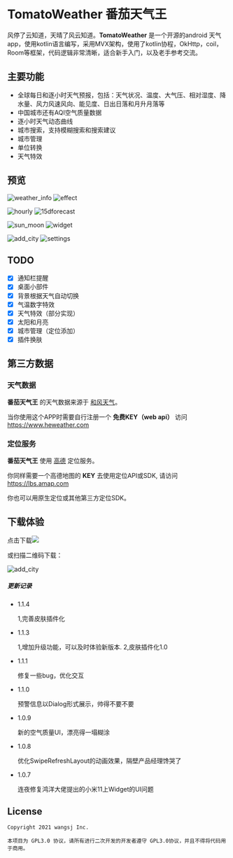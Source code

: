 # TomatoWeather 番茄天气王

风停了云知道，天晴了风云知道。**TomatoWeather** 是一个开源的android 天气app，使用kotlin语言编写，采用MVX架构，使用了kotlin协程，OkHttp，coil，Room等框架，代码逻辑非常清晰，适合新手入门，以及老手参考交流。



## 主要功能

- 全球每日和逐小时天气预报，包括：天气状况、温度、大气压、相对湿度、降水量、风力风速风向、能见度、日出日落和月升月落等
- 中国城市还有AQI空气质量数据
- 逐小时天气动态曲线
- 城市搜索，支持模糊搜索和搜索建议
- 城市管理
- 单位转换
- 天气特效

## 预览
![weather_info](img/home.gif) ![effect](img/effect.gif)

![hourly](img/hourly.gif) ![15dforecast](img/15d.gif)

![sun_moon](img/sun.gif) ![widget](img/widget.gif)

![add_city](img/add_city.gif) ![settings](img/city_manager.gif)


## TODO

- [x] 通知栏提醒
- [x] 桌面小部件
- [x] 背景根据天气自动切换
- [x] 气温数字特效
- [x] 天气特效（部分实现）
- [x] 太阳和月亮
- [x] 城市管理（定位添加）
- [x] 插件换肤

## 第三方数据

### 天气数据

**番茄天气王** 的天气数据来源于 [和风天气](https://www.heweather.com)。

当你使用这个APP时需要自行注册一个 **免费KEY（web api）** 访问 https://www.heweather.com

### 定位服务

**番茄天气王** 使用 [高德](https://www.amap.com) 定位服务。

你同样需要一个高德地图的 **KEY** 去使用定位API或SDK, 请访问 https://lbs.amap.com

你也可以用原生定位或其他第三方定位SDK。

## 下载体验


点击下载[![](https://img.shields.io/badge/Download-apk-green.svg)](https://raw.githubusercontent.com/wsj1024/FengYunWeather/master/app/release/fengyun-weather-1.1.4.apk)

或扫描二维码下载：

![add_city](img/qrcode.png)

##### 更新记录

- 1.1.4

  1,完善皮肤插件化

- 1.1.3

  1,增加升级功能，可以及时体验新版本. 2,皮肤插件化1.0

- 1.1.1

  修复一些bug，优化交互

- 1.1.0

  预警信息以Dialog形式展示，帅得不要不要

- 1.0.9

  新的空气质量UI，漂亮得一塌糊涂

- 1.0.8

  优化SwipeRefreshLayout的动画效果，隔壁产品经理馋哭了

- 1.0.7

  连夜修复鸿洋大佬提出的小米11上Widget的UI问题


## License

    Copyright 2021 wangsj Inc.
    
    本项目为 GPL3.0 协议，请所有进行二次开发的开发者遵守 GPL3.0协议，并且不得将代码用于商用。